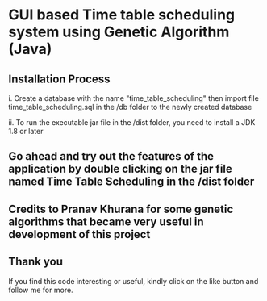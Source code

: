 # GUI based Time table scheduling system using Genetic Algorithm (Java)

## Installation Process

i. 	Create a database with the name "time_table_scheduling" then import file time_table_scheduling.sql in the /db folder to the newly created database

ii.	To run the executable jar file in the /dist folder, you need to install a JDK 1.8 or later

## Go ahead and try out the features of the application by double clicking on the jar file named Time Table Scheduling in the /dist folder

## Credits to Pranav Khurana for some genetic algorithms that became very useful in development of this project 

## Thank you
If you find this code interesting or useful, kindly click on the like button and follow me for more.
